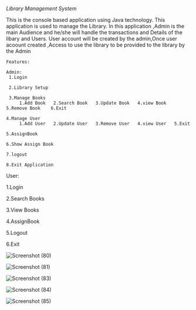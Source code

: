 *Library Management System*

This is the console based application using Java technology. This application is used to manage the Library.
    In this application ,Admin is the main Audience and he/she will handle the transactions and Details of the libary and Users.
    User account will be created by the admin,Once user acoount created ,Access to use the library to be provided to the library by the Admin

    Features:

    Admin:
     1.Login
     
     2.Library Setup
     
     3.Manage Books
         1.Add Book   2.Search Book   3.Update Book   4.view Book   5.Remove Book    6.Exit
      
    4.Manage User
         1.Add User   2.Update User   3.Remove User   4.view User   5.Exit
         
    5.AssignBook    
    
    6.Show Assign Book 
	  
    7.logout
  
    8.Exit Application

User:

 1.Login
 
 2.Search Books   

 3.View Books    
  
 4.AssignBook   
  
 5.Logout   
  
 6.Exit


  ![Screenshot (80)](https://github.com/Arumugamakash/LibraryManagementSystem/assets/142109407/1c9bd3c3-3f99-48be-b89e-6e6296a352c6)

  ![Screenshot (81)](https://github.com/Arumugamakash/LibraryManagementSystem/assets/142109407/0542bb05-bd5e-4d7d-bbac-f0fb2d4a90b8)

  ![Screenshot (83)](https://github.com/Arumugamakash/LibraryManagementSystem/assets/142109407/b6852214-d34e-44d0-be56-d1f528551ccf)
  
  ![Screenshot (84)](https://github.com/Arumugamakash/LibraryManagementSystem/assets/142109407/c0c4009d-dd88-485b-94c6-c3b7b2b1feb5)

  ![Screenshot (85)](https://github.com/Arumugamakash/LibraryManagementSystem/assets/142109407/b0b842e0-dfce-4f64-9af9-81249da8576e)





